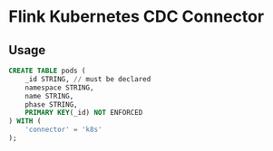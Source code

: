 # Flink Kubernetes CDC Connector

## Usage
```sql
CREATE TABLE pods (
    _id STRING, // must be declared
    namespace STRING,
    name STRING,
    phase STRING,
    PRIMARY KEY(_id) NOT ENFORCED
) WITH (
    'connector' = 'k8s'
);
```